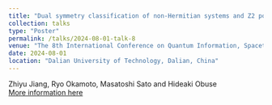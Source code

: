 ```yaml
---
title: "Dual symmetry classification of non-Hermitian systems and Z2 point-gap topology of a nonunitary quantum walk"
collection: talks
type: "Poster"
permalink: /talks/2024-08-01-talk-8
venue: "The 8th International Conference on Quantum Information, Spacetime Simulation, and Topological State of Matter"
date: 2024-08-01
location: "Dalian University of Technology, Dalian, China"
---
```

Zhiyu Jiang, Ryo Okamoto, Masatoshi Sato and Hideaki Obuse  
[More information here](https://quist8.dlut.edu.cn/Meeting/Default?mid=6bcd9b0c-2001-4c8f-8acb-799b8e7a65a1&page=1)
